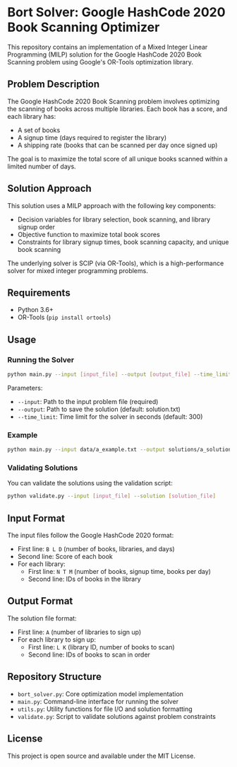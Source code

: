 # Bort Solver: Google HashCode 2020 Book Scanning Optimizer

This repository contains an implementation of a Mixed Integer Linear Programming (MILP) solution for the Google HashCode 2020 Book Scanning problem using Google's OR-Tools optimization library.

## Problem Description

The Google HashCode 2020 Book Scanning problem involves optimizing the scanning of books across multiple libraries. Each book has a score, and each library has:
- A set of books
- A signup time (days required to register the library)
- A shipping rate (books that can be scanned per day once signed up)

The goal is to maximize the total score of all unique books scanned within a limited number of days.

## Solution Approach

This solution uses a MILP approach with the following key components:
- Decision variables for library selection, book scanning, and library signup order
- Objective function to maximize total book scores
- Constraints for library signup times, book scanning capacity, and unique book scanning

The underlying solver is SCIP (via OR-Tools), which is a high-performance solver for mixed integer programming problems.

## Requirements

- Python 3.6+
- OR-Tools (`pip install ortools`)

## Usage

### Running the Solver

```bash
python main.py --input [input_file] --output [output_file] --time_limit [seconds]
```

Parameters:
- `--input`: Path to the input problem file (required)
- `--output`: Path to save the solution (default: solution.txt)
- `--time_limit`: Time limit for the solver in seconds (default: 300)

### Example

```bash
python main.py --input data/a_example.txt --output solutions/a_solution.txt --time_limit 60
```

### Validating Solutions

You can validate the solutions using the validation script:

```bash
python validate.py --input [input_file] --solution [solution_file]
```

## Input Format

The input files follow the Google HashCode 2020 format:
- First line: `B L D` (number of books, libraries, and days)
- Second line: Score of each book
- For each library:
  - First line: `N T M` (number of books, signup time, books per day)
  - Second line: IDs of books in the library

## Output Format

The solution file format:
- First line: `A` (number of libraries to sign up)
- For each library to sign up:
  - First line: `L K` (library ID, number of books to scan)
  - Second line: IDs of books to scan in order

## Repository Structure

- `bort_solver.py`: Core optimization model implementation
- `main.py`: Command-line interface for running the solver
- `utils.py`: Utility functions for file I/O and solution formatting
- `validate.py`: Script to validate solutions against problem constraints

## License

This project is open source and available under the MIT License. 